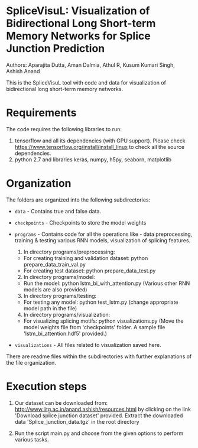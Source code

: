 # SpliceVisuL: Visualization of Bidirectional Long Short-term Memory Networks for Splice Junction Prediction
Authors: Aparajita Dutta, Aman Dalmia, Athul R, Kusum Kumari Singh, Ashish Anand

This is the SpliceVisuL tool with code and data for visualization of bidirectional long short-term memory networks.

# Requirements

The code requires the following libraries to run:
1. tensorflow and all its dependencies (with GPU support). Please check https://www.tensorflow.org/install/install_linux
   to check all the source dependencies.
2. python 2.7 and libraries keras, numpy, h5py, seaborn, matplotlib

# Organization

The folders are organized into the following subdirectories:

- `data` - Contains true and false data.
- `checkpoints` - Checkpoints to store the model weights
- `programs` - Contains code for all the operations like - data preprocessing, training & testing various RNN models, visualization of splicing features.

	1. In directory programs/preprocessing:
	- For creating training and validation dataset: python prepare_data_train_val.py
	- For creating test dataset: python prepare_data_test.py

	2. In directory programs/model:
	- Run the model: python lstm_bi_with_attention.py (Various other RNN models are also provided)

	3. In directory programs/testing:
	- For testing any model: python test_lstm.py (change appropriate model path in the file)

	4. In directory programs/visualization:
	- For visualizing splicing motifs: python visualizations.py (Move the model weights file from 'checkpoints' folder. A sample file 'lstm_bi_attention.hdf5' provided.)
	
- `visualizations` - All files related to visualization saved here.

There are readme files within the subdirectories with further explanations of the file organization.


# Execution steps

1. Our dataset can be downloaded from: http://www.iitg.ac.in/anand.ashish/resources.html by clicking on the link 'Download splice junction dataset' provided.
Extract the downloaded data 'Splice_junction_data.tgz' in the root directory

2. Run the script main.py and choose from the given options to perform various tasks.




